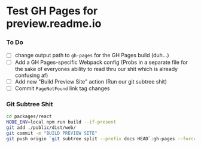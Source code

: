 # Test GH Pages for preview.readme.io

### To Do
- [ ] change output path to `gh-pages` for the GH Pages build (duh...)
- [ ] Add a GH Pages-specific Webpack config
  (Probs in a separate file for the sake of everyones ability to read thru our shit which is already confusing af)
- [ ] Add new "Build Preview Site" action
  (Run our git subtree shit)
- [ ] Commit `PageNotFound` link tag changes

### Git Subtree Shit

```bash
cd packages/react
NODE_ENV=local npm run build --if-present
git add ./public/dist/web/
git commit -m "BUILD PREVIEW SITE"
git push origin `git subtree split --prefix docs HEAD`:gh-pages --force
```